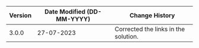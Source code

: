 | **Version** | **Date Modified (DD-MM-YYYY)** | **Change History**                  |
|-------------|--------------------------------|-------------------------------------|
| 3.0.0       | 27-07-2023                     | Corrected the links in the solution.| 
